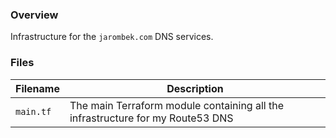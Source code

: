 ### Overview

Infrastructure for the `jarombek.com` DNS services.

### Files

| Filename            | Description                                                                       |
|---------------------|-----------------------------------------------------------------------------------|
| `main.tf`           | The main Terraform module containing all the infrastructure for my Route53 DNS    |